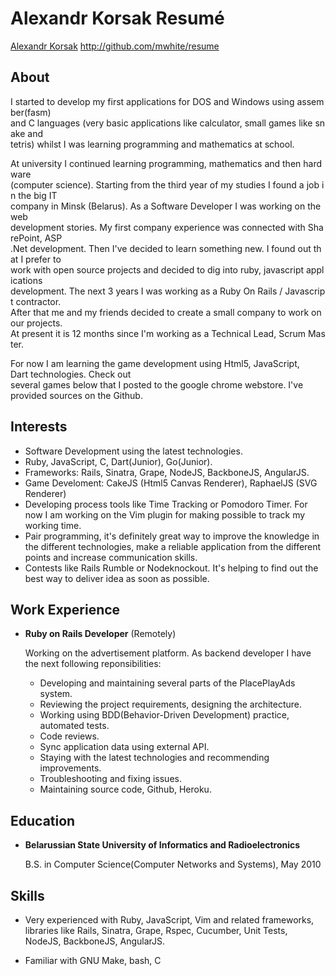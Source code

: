 Alexandr Korsak Resumé
=======================

[Alexandr Korsak](https://raw.github.com/oivoodoo/resume-1/master/resume.pdf)
<http://github.com/mwhite/resume>

About
------

I started to develop my first applications for DOS and Windows using assember(fasm)
and C languages (very basic applications like calculator, small games like snake and
tetris) whilst I was learning programming and mathematics at school.

At university I continued learning programming, mathematics and then hardware
(computer science). Starting from the third year of my studies I found a job in the big IT
company in Minsk (Belarus). As a Software Developer I was working on the web
development stories. My first company experience was connected with SharePoint, ASP
.Net development. Then I've decided to learn something new. I found out that I prefer to
work with open source projects and decided to dig into ruby, javascript applications
development. The next 3 years I was working as a Ruby On Rails / Javascript contractor.
After that me and my friends decided to create a small company to work on our projects.
At present it is 12 months since I'm working as a Technical Lead, Scrum Master.

For now I am learning the game development using Html5, JavaScript, Dart technologies. Check out
several games below that I posted to the google chrome webstore. I've provided
sources on the Github.

Interests
---------

*   Software Development using the latest technologies.
*   Ruby, JavaScript, C, Dart(Junior), Go(Junior).
*   Frameworks: Rails, Sinatra, Grape, NodeJS, BackboneJS, AngularJS.
*   Game Develoment: CakeJS (Html5 Canvas Renderer), RaphaelJS (SVG Renderer)
*   Developing process tools like Time Tracking or Pomodoro Timer. 
    For now I am working on the Vim plugin for making possible to track my
    working time.
*   Pair programming, it's definitely great way to improve the knowledge in the
    different technologies, make a reliable application from the different points
    and increase communication skills.  
*   Contests like Rails Rumble or Nodeknockout. It's helping to find out the
    best way to deliver idea as soon as possible.

Work Experience
---------------

*   **Ruby on Rails Developer** (Remotely)

    Working on the advertisement platform. As backend developer I have the next
    following reponsibilities:

    - Developing and maintaining several parts of the PlacePlayAds system.
    - Reviewing the project requirements, designing the architecture.
    - Working using BDD(Behavior-Driven Development) practice, automated tests.
    - Code reviews.
    - Sync application data using external API.
    - Staying with the latest technologies and recommending improvements.
    - Troubleshooting and fixing issues.
    - Maintaining source code, Github, Heroku.


Education
---------

*   **Belarussian State University of Informatics and Radioelectronics**

    B.S. in Computer Science(Computer Networks and Systems), May 2010


Skills
------

*   Very experienced with Ruby, JavaScript, Vim and related frameworks,
    libraries like Rails, Sinatra, Grape, Rspec, Cucumber, Unit Tests, NodeJS,
    BackboneJS, AngularJS.

*   Familiar with GNU Make, bash, C


